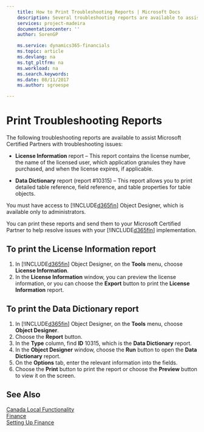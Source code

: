```yaml
---
    title: How to Print Troubleshooting Reports | Microsoft Docs
    description: Several troubleshooting reports are available to assist Microsoft Certified Partners with troubleshooting issues.
    services: project-madeira
    documentationcenter: ''
    author: SorenGP

    ms.service: dynamics365-financials
    ms.topic: article
    ms.devlang: na
    ms.tgt_pltfrm: na
    ms.workload: na
    ms.search.keywords:
    ms.date: 08/11/2017
    ms.author: sgroespe

---
```

# Print Troubleshooting Reports
The following troubleshooting reports are available to assist Microsoft Certified Partners with troubleshooting issues:  

-   **License Information** report – This report contains the license number, the name of the licensed user, which application granules they have purchased, and when the license expires, if applicable.  

-   **Data Dictionary** report (report #10315) – This report allows you to print detailed table reference, field reference, and table properties for table objects.  

You must have access to [!INCLUDE[d365fin](../../includes/d365fin_md.md)] Object Designer, which is available only to administrators.  

You can print these reports and send them to your Microsoft Certified Partner to help resolve issues with your [!INCLUDE[d365fin](../../includes/d365fin_md.md)] implementation.  

## To print the License Information report  
1.  In [!INCLUDE[d365fin](../../includes/d365fin_md.md)] Object Designer, on the **Tools** menu, choose **License Information**.  
2.  In the **License Information** window, you can preview the license information, or you can choose the **Export** button to print the **License Information** report.  

## To print the Data Dictionary report  
1.  In [!INCLUDE[d365fin](../../includes/d365fin_md.md)] Object Designer, on the **Tools** menu, choose **Object Designer**.  
2.  Choose the **Report** button.  
3.  In the **Type** column, find **ID** 10315, which is the **Data Dictionary** report.  
4.  In the **Object Designer** window, choose the **Run** button to open the **Data Dictionary** report.  
5.  On the **Options** tab, enter the relevant information into the fields.  
6.  Choose the **Print** button to print the report or choose the **Preview** button to view it on the screen.  

## See Also  
[Canada Local Functionality](canada-local-functionality.md)  
[Finance](../../finance.md)  
[Setting Up Finance](../../finance.md)
